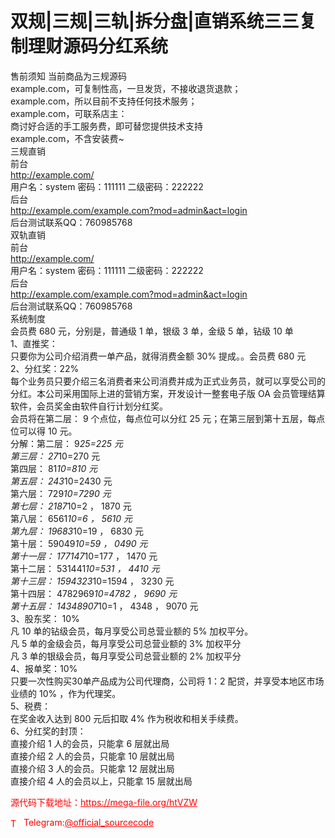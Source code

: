 # 双规|三规|三轨|拆分盘|直销系统三三复制理财源码分红系统

售前须知 当前商品为三规源码<br>example.com，可复制性高，一旦发货，不接收退货退款；<br>example.com，所以目前不支持任何技术服务；<br>example.com，可联系店主：<br>商讨好合适的手工服务费，即可替您提供技术支持<br>example.com，不含安装费~<br>三规直销<br>前台<br>http://example.com/<br>用户名：system 密码：111111 二级密码：222222<br>后台<br>http://example.com/example.com?mod=admin&act=login<br>后台测试联系QQ：760985768<br>双轨直销<br>前台<br>http://example.com/<br>用户名：system 密码：111111 二级密码：222222<br>后台<br>http://example.com/example.com?mod=admin&act=login<br>后台测试联系QQ：760985768<br>系统制度<br>会员费 680 元，分别是，普通级 1 单，银级 3 单，金级 5 单，钻级 10 单<br>1、直推奖：<br>只要你为公司介绍消费一单产品，就得消费金额 30% 提成。。会员费 680 元<br>2、分红奖：22%<br>每个业务员只要介绍三名消费者来公司消费并成为正式业务员，就可以享受公司的分红。本公司采用国际上进的营销方案，开发设计一整套电子版 OA 会员管理结算软件，会员奖金由软件自行计划分红奖。<br>会员将在第二层： 9 个点位，每点位可以分红 25 元；在第三层到第十五层，每点位可以得 10 元。<br>分解：第二层： 9*25=225 元<br>第三层： 27*10=270 元<br>第四层： 81*10=810 元<br>第五层： 243*10=2430 元<br>第六层： 729*10=7290 元<br>第七层： 2187*10=2 ， 1870 元<br>第八层： 6561*10=6 ， 5610 元<br>第九层： 19683*10=19 ， 6830 元<br>第十层： 59049*10=59 ， 0490 元<br>第十一层： 177147*10=177 ， 1470 元<br>第十二层： 531441*10=531 ， 4410 元<br>第十三层： 1594323*10=1594 ， 3230 元<br>第十四层： 4782969*10=4782 ， 9690 元<br>第十五层： 14348907*10=1 ， 4348 ， 9070 元<br>3、股东奖： 10%<br>凡 10 单的钻级会员，每月享受公司总营业额的 5% 加权平分。<br>凡 5 单的金级会员，每月享受公司总营业额的 3% 加权平分<br>凡 3 单的银级会员，每月享受公司总营业额的 2% 加权平分<br>4、报单奖：10%<br>只要一次性购买30单产品成为公司代理商，公司将 1：2 配贷，并享受本地区市场业绩的 10% ，作为代理奖。<br>5、税费：<br>在奖金收入达到 800 元后扣取 4% 作为税收和相关手续费。<br>6、分红奖的封顶：<br>直接介绍 1 人的会员，只能拿 6 层就出局<br>直接介绍 2 人的会员，只能拿 10 层就出局<br>直接介绍 3 人的会员。只能拿 12 层就出局<br>直接介绍 4 人的会员以上，只能拿 15 层就出局<br>


<p style="color: red;">源代码下载地址：<a href="https://mega-file.org/htVZW" style="color: red;">https://mega-file.org/htVZW</a></p><p style="color: red;"><img src="https://cdn-icons-png.flaticon.com/512/2111/2111646.png" alt="Telegram Icon" style="width: 16px; vertical-align: middle; margin-right: 5px;">Telegram:<a href="https://t.me/official_sourcecode" style="color: red;">@official_sourcecode</a></p>